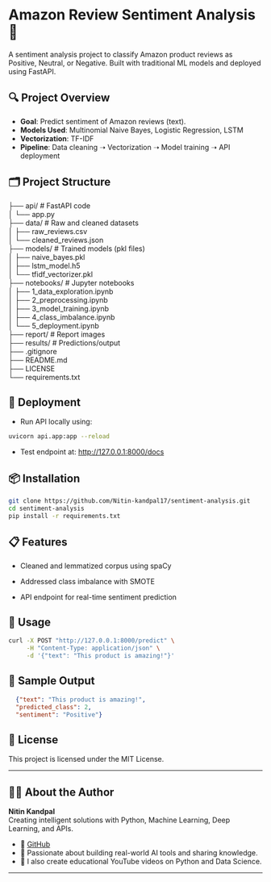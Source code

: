 # Amazon Review Sentiment Analysis 🛒

A sentiment analysis project to classify Amazon product reviews as Positive, Neutral, or Negative. Built with traditional ML models and deployed using FastAPI.

## 🔍 Project Overview
- **Goal**: Predict sentiment of Amazon reviews (text).
- **Models Used**: Multinomial Naive Bayes, Logistic Regression, LSTM
- **Vectorization**: TF-IDF
- **Pipeline**: Data cleaning ➝ Vectorization ➝ Model training ➝ API deployment

## 🗂️ Project Structure
├── api/ # FastAPI code                                                   
│ └── app.py                                                             
├── data/ # Raw and cleaned datasets                                                  
│ ├── raw_reviews.csv                                                       
│ └── cleaned_reviews.json                                                         
├── models/ # Trained models (pkl files)                                                          
│ ├── naive_bayes.pkl                                                  
│ ├── lstm_model.h5                                                               
│ └── tfidf_vectorizer.pkl                                                                     
├── notebooks/ # Jupyter notebooks                                                                          
│ ├── 1_data_exploration.ipynb                                                                                      
│ ├── 2_preprocessing.ipynb                                                                                       
│ ├── 3_model_training.ipynb                                                                        
│ ├── 4_class_imbalance.ipynb                                                                        
│ └── 5_deployment.ipynb                                                                        
├── report/ # Report images                                                                               
├── results/ # Predictions/output                                                                           
├── .gitignore                                                                         
├── README.md                                                                                            
├── LICENSE                                                                           
└── requirements.txt                                                                     

## 🚀 Deployment
- Run API locally using:
```bash
uvicorn api.app:app --reload
```
+ Test endpoint at: http://127.0.0.1:8000/docs


## 📦 Installation
```bash
git clone https://github.com/Nitin-kandpal17/sentiment-analysis.git
cd sentiment-analysis
pip install -r requirements.txt
```

## 📋 Features
+ Cleaned and lemmatized corpus using spaCy

+ Addressed class imbalance with SMOTE

+ API endpoint for real-time sentiment prediction

## 📌 Usage
```bash
curl -X POST "http://127.0.0.1:8000/predict" \
     -H "Content-Type: application/json" \
     -d '{"text": "This product is amazing!"}'
```
## 🧠 Sample Output
```json
  {"text": "This product is amazing!",
  "predicted_class": 2,
  "sentiment": "Positive"}
```

## 📄 License
This project is licensed under the MIT License.

---

## 👨‍💻 About the Author

**Nitin Kandpal**  
Creating intelligent solutions with Python, Machine Learning, Deep Learning, and APIs.

- 🔗 [GitHub](https://github.com/Nitin-kandpal17)
- 🧠 Passionate about building real-world AI tools and sharing knowledge.
- 🎥 I also create educational YouTube videos on Python and Data Science.

---
